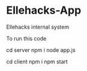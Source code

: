 # Ellehacks-App
Ellehacks internal system

To run this code


cd server
npm i
node app.js

cd client
npm i
npm start
